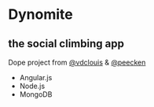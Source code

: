# Dynomite
## the social climbing app

Dope project from [@vdclouis](http://www.twitter.com/vdclouis) & [@peecken](http://www.twitter.com/peecken)

* Angular.js
* Node.js
* MongoDB
